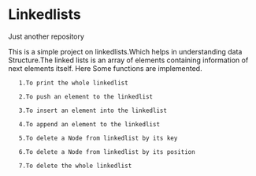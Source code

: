 # Linkedlists
Just another repository

This is a simple project on linkedlists.Which helps in understanding data Structure.The linked lists is an array of elements containing information of next elements itself.
Here Some functions are implemented.

       1.To print the whole linkedlist
       
       2.To push an element to the linkedlist
       
       3.To insert an element into the linkedlist
       
       4.To append an element to the linkedlist
       
       5.To delete a Node from linkedlist by its key
       
       6.To delete a Node from linkedlist by its position
       
       7.To delete the whole linkedlist
